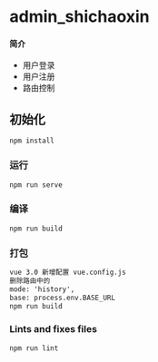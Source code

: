 # admin_shichaoxin

#### 简介
+ 用户登录
+ 用户注册
+ 路由控制
## 初始化
```
npm install
```

### 运行
```
npm run serve
```

### 编译
```
npm run build
```
### 打包
```html
vue 3.0 新增配置 vue.config.js
删除路由中的
mode: 'history',
base: process.env.BASE_URL
npm run build
```

### Lints and fixes files
```
npm run lint
```

